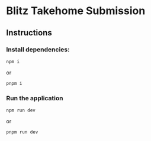 # Blitz Takehome Submission

## Instructions

### Install dependencies:

```npm i```

or

```pnpm i```


### Run the application

```npm run dev```

or

```pnpm run dev```